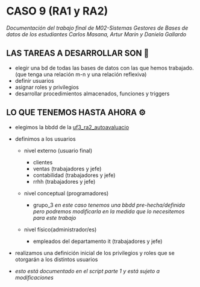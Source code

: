 # CASO 9 (RA1 y RA2)

_Documentación del trabajo final de M02-Sistemas Gestores de Bases de datos de los estudiantes Carlos Masana, Artur Marin y Daniela Gallardo_

## LAS TAREAS A DESARROLLAR SON 📌
* elegir una bd de todas las bases de datos con las que hemos trabajado. (que tenga una relación m-n y una relación reflexiva)
* definir usuarios
* asignar roles y privilegios
* desarrollar procedimientos almacenados, funciones y triggers

## LO QUE TENEMOS HASTA AHORA ⚙️
* elegimos la bbdd de la [uf3_ra2_autoavaluacio](uf3_ra2_autoavaluacio_funcions_procediments.sql)

* definimos a los usuarios
  * nivel externo (usuario final)
    * clientes
    * ventas (trabajadores y jefe)
    * contabilidad (trabajadores y jefe)
    * rrhh (trabajadores y jefe)
  
  * nivel conceptual (programadores)
    * grupo_3 
    _en este caso tenemos una bbdd pre-hecha/definida pero podremos modificarla en la medida que lo necesitemos para este trabajo_
  
  * nivel físico(administrador/es)
    * empleados del departamento it  (trabajadores y jefe)
    
* realizamos una definición inicial de los privilegios y roles que se otorgarán a los distintos usuarios
 * _esto está documentado en el script parte 1 y está sujeto a modificaciones_


